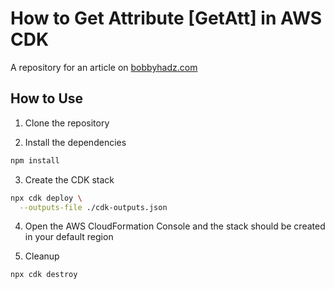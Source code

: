 # How to Get Attribute [GetAtt] in AWS CDK

A repository for an article on
[bobbyhadz.com](https://bobbyhadz.com/blog/getatt-aws-cdk)

## How to Use

1. Clone the repository

2. Install the dependencies

```bash
npm install
```

3. Create the CDK stack

```bash
npx cdk deploy \
  --outputs-file ./cdk-outputs.json
```

4. Open the AWS CloudFormation Console and the stack should be created in your
   default region

5. Cleanup

```bash
npx cdk destroy
```
